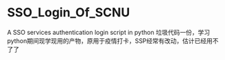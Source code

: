 # SSO_Login_Of_SCNU
A SSO services authentication login script in python
垃圾代码一份，学习python期间现学现用的产物，原用于疫情打卡，SSP经常有改动，估计已经用不了了
